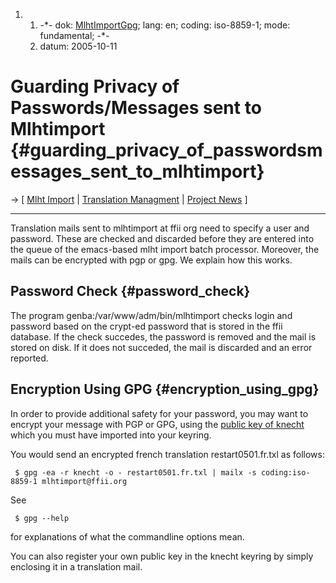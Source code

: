 1.  1.  -\*- dok: [MlhtImportGpg](MlhtImportGpg "wikilink"); lang: en;
        coding: iso-8859-1; mode: fundamental; -\*-
    2.  datum: 2005-10-11

# Guarding Privacy of Passwords/Messages sent to Mlhtimport {#guarding_privacy_of_passwordsmessages_sent_to_mlhtimport}

-\> \[ [ Mlht Import](MlhtImportEn "wikilink") \| [ Translation
Managment](SwpatLangtxtEn "wikilink") \| [ Project
News](FfiiprojNewsEn "wikilink") \]

------------------------------------------------------------------------

Translation mails sent to mlhtimport at ffii org need to specify a user
and password. These are checked and discarded before they are entered
into the queue of the emacs-based mlht import batch processor. Moreover,
the mails can be encrypted with pgp or gpg. We explain how this works.

## Password Check {#password_check}

The program genba:/var/www/adm/bin/mlhtimport checks login and password
based on the crypt-ed password that is stored in the ffii database. If
the check succedes, the password is removed and the mail is stored on
disk. If it does not succeded, the mail is discarded and an error
reported.

## Encryption Using GPG {#encryption_using_gpg}

In order to provide additional safety for your password, you may want to
encrypt your message with PGP or GPG, using the [public key of
knecht](http://www.ffii.org/assoc/knecht/pubkey.asc "wikilink") which
you must have imported into your keyring.

You would send an encrypted french translation restart0501.fr.txl as
follows:

` $ gpg -ea -r knecht -o - restart0501.fr.txl | mailx -s coding:iso-8859-1 mlhtimport@ffii.org`

See

` $ gpg --help`

for explanations of what the commandline options mean.

You can also register your own public key in the knecht keyring by
simply enclosing it in a translation mail.
